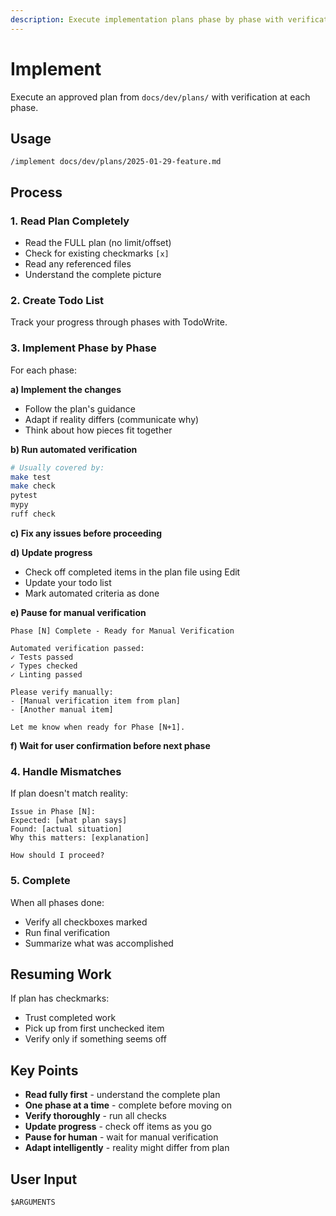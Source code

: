 ```yaml
---
description: Execute implementation plans phase by phase with verification
---
```


# Implement

Execute an approved plan from `docs/dev/plans/` with verification at each phase.

## Usage

```
/implement docs/dev/plans/2025-01-29-feature.md
```

## Process

### 1. Read Plan Completely

- Read the FULL plan (no limit/offset)
- Check for existing checkmarks `[x]`
- Read any referenced files
- Understand the complete picture

### 2. Create Todo List

Track your progress through phases with TodoWrite.

### 3. Implement Phase by Phase

For each phase:

**a) Implement the changes**
   - Follow the plan's guidance
   - Adapt if reality differs (communicate why)
   - Think about how pieces fit together

**b) Run automated verification**
   ```bash
   # Usually covered by:
   make test
   make check
   pytest
   mypy
   ruff check
   ```

**c) Fix any issues before proceeding**

**d) Update progress**
   - Check off completed items in the plan file using Edit
   - Update your todo list
   - Mark automated criteria as done

**e) Pause for manual verification**
   ```
   Phase [N] Complete - Ready for Manual Verification

   Automated verification passed:
   ✓ Tests passed
   ✓ Types checked
   ✓ Linting passed

   Please verify manually:
   - [Manual verification item from plan]
   - [Another manual item]

   Let me know when ready for Phase [N+1].
   ```

**f) Wait for user confirmation before next phase**

### 4. Handle Mismatches

If plan doesn't match reality:

```
Issue in Phase [N]:
Expected: [what plan says]
Found: [actual situation]
Why this matters: [explanation]

How should I proceed?
```

### 5. Complete

When all phases done:
- Verify all checkboxes marked
- Run final verification
- Summarize what was accomplished

## Resuming Work

If plan has checkmarks:
- Trust completed work
- Pick up from first unchecked item
- Verify only if something seems off

## Key Points

- **Read fully first** - understand the complete plan
- **One phase at a time** - complete before moving on
- **Verify thoroughly** - run all checks
- **Update progress** - check off items as you go
- **Pause for human** - wait for manual verification
- **Adapt intelligently** - reality might differ from plan

## User Input

```
$ARGUMENTS
```
